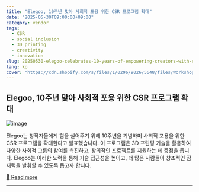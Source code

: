 ```yaml
---
title: "Elegoo, 10주년 맞아 사회적 포용 위한 CSR 프로그램 확대"
date: "2025-05-30T09:00:00+09:00"
category: vendor
tags:
  - CSR
  - social inclusion
  - 3D printing
  - creativity
  - innovation
slug: 20250530-elegoo-celebrates-10-years-of-empowering-creators-with-expanded-csr-programs
lang: ko
cover: "https://cdn.shopify.com/s/files/1/0296/9026/5648/files/Workshopimages_-38.jpg?v=1748601282"
---
```


## Elegoo, 10주년 맞아 사회적 포용 위한 CSR 프로그램 확대
![image](https://cdn.shopify.com/s/files/1/0296/9026/5648/files/Workshopimages_-38.jpg?v=1748601282)

Elegoo는 창작자들에게 힘을 실어주기 위해 10주년을 기념하며 사회적 포용을 위한 CSR 프로그램을 확대한다고 발표했습니다. 이 프로그램은 3D 프린팅 기술을 활용하여 다양한 사회적 그룹의 참여를 촉진하고, 창의적인 프로젝트를 지원하는 데 중점을 둡니다. Elegoo는 이러한 노력을 통해 기술 접근성을 높이고, 더 많은 사람들이 창조적인 잠재력을 발휘할 수 있도록 돕고자 합니다.

[🔗 Read more](https://www.elegoo.com/blogs/news/elegoo-expands-csr-programs-for-social-inclusion-marking-10-years-of-empowering-creators)

---